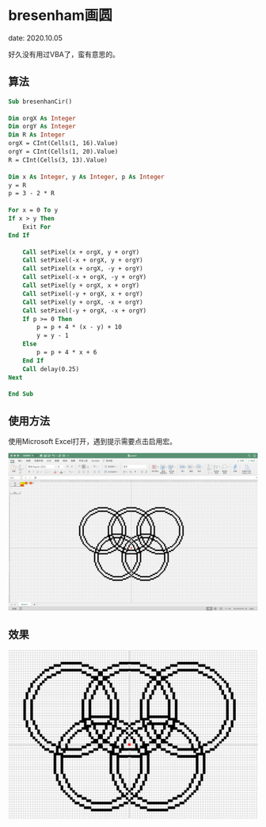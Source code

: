 # bresenham画圆

date: 2020.10.05

好久没有用过VBA了，蛮有意思的。

## 算法

``` vb
Sub bresenhanCir()

Dim orgX As Integer
Dim orgY As Integer
Dim R As Integer
orgX = CInt(Cells(1, 16).Value)
orgY = CInt(Cells(1, 20).Value)
R = CInt(Cells(3, 13).Value)

Dim x As Integer, y As Integer, p As Integer
y = R
p = 3 - 2 * R

For x = 0 To y
If x > y Then
    Exit For
End If

    Call setPixel(x + orgX, y + orgY)
    Call setPixel(-x + orgX, y + orgY)
    Call setPixel(x + orgX, -y + orgY)
    Call setPixel(-x + orgX, -y + orgY)
    Call setPixel(y + orgX, x + orgY)
    Call setPixel(-y + orgX, x + orgY)
    Call setPixel(y + orgX, -x + orgY)
    Call setPixel(-y + orgX, -x + orgY)
    If p >= 0 Then
        p = p + 4 * (x - y) + 10
        y = y - 1
    Else
        p = p + 4 * x + 6
    End If
    Call delay(0.25)
Next

End Sub
```

## 使用方法

使用Microsoft Excel打开，遇到提示需要点击启用宏。

![example2](example2.png)

## 效果

![example1](example1.png)



